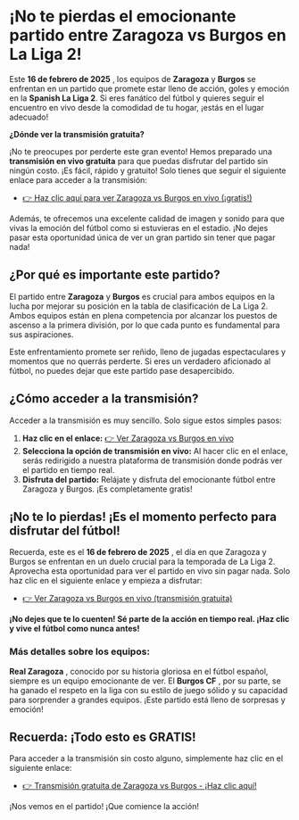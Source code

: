 # ¡No te pierdas el emocionante partido entre Zaragoza vs Burgos en La Liga 2!

Este **16 de febrero de 2025** , los equipos de **Zaragoza** y **Burgos** se enfrentan en un partido que promete estar lleno de acción, goles y emoción en la **Spanish La Liga 2**. Si eres fanático del fútbol y quieres seguir el encuentro en vivo desde la comodidad de tu hogar, ¡estás en el lugar adecuado!

**¿Dónde ver la transmisión gratuita?**

¡No te preocupes por perderte este gran evento! Hemos preparado una **transmisión en vivo gratuita** para que puedas disfrutar del partido sin ningún costo. ¡Es fácil, rápido y gratuito! Solo tienes que seguir el siguiente enlace para acceder a la transmisión:

- [👉 Haz clic aquí para ver Zaragoza vs Burgos en vivo (¡gratis!)](https://tinyurl.com/livestreamfreeo?st=Zaragoza+vs+Burgos&si=gh)

Además, te ofrecemos una excelente calidad de imagen y sonido para que vivas la emoción del fútbol como si estuvieras en el estadio. ¡No dejes pasar esta oportunidad única de ver un gran partido sin tener que pagar nada!

## ¿Por qué es importante este partido?

El partido entre **Zaragoza** y **Burgos** es crucial para ambos equipos en la lucha por mejorar su posición en la tabla de clasificación de La Liga 2. Ambos equipos están en plena competencia por alcanzar los puestos de ascenso a la primera división, por lo que cada punto es fundamental para sus aspiraciones.

Este enfrentamiento promete ser reñido, lleno de jugadas espectaculares y momentos que no querrás perderte. Si eres un verdadero aficionado al fútbol, no puedes dejar que este partido pase desapercibido.

## ¿Cómo acceder a la transmisión?

Acceder a la transmisión es muy sencillo. Solo sigue estos simples pasos:

1. **Haz clic en el enlace:** [👉 Ver Zaragoza vs Burgos en vivo](https://tinyurl.com/livestreamfreeo?st=Zaragoza+vs+Burgos&si=gh)
2. **Selecciona la opción de transmisión en vivo:** Al hacer clic en el enlace, serás redirigido a nuestra plataforma de transmisión donde podrás ver el partido en tiempo real.
3. **Disfruta del partido:** Relájate y disfruta del emocionante fútbol entre Zaragoza y Burgos. ¡Es completamente gratis!

## ¡No te lo pierdas! ¡Es el momento perfecto para disfrutar del fútbol!

Recuerda, este es el **16 de febrero de 2025** , el día en que Zaragoza y Burgos se enfrentan en un duelo crucial para la temporada de La Liga 2. Aprovecha esta oportunidad para ver el partido en vivo sin pagar nada. Solo haz clic en el siguiente enlace y empieza a disfrutar:

- [👉 Ver Zaragoza vs Burgos en vivo (transmisión gratuita)](https://tinyurl.com/livestreamfreeo?st=Zaragoza+vs+Burgos&si=gh)

**¡No dejes que te lo cuenten! Sé parte de la acción en tiempo real. ¡Haz clic y vive el fútbol como nunca antes!**

### Más detalles sobre los equipos:

**Real Zaragoza** , conocido por su historia gloriosa en el fútbol español, siempre es un equipo emocionante de ver. El **Burgos CF** , por su parte, se ha ganado el respeto en la liga con su estilo de juego sólido y su capacidad para sorprender a grandes equipos. ¡Este partido está lleno de sorpresas y emoción!

## Recuerda: ¡Todo esto es GRATIS!

Para acceder a la transmisión sin costo alguno, simplemente haz clic en el siguiente enlace:

- [👉 Transmisión gratuita de Zaragoza vs Burgos - ¡Haz clic aquí!](https://tinyurl.com/livestreamfreeo?st=Zaragoza+vs+Burgos&si=gh)

¡Nos vemos en el partido! ¡Que comience la acción!
